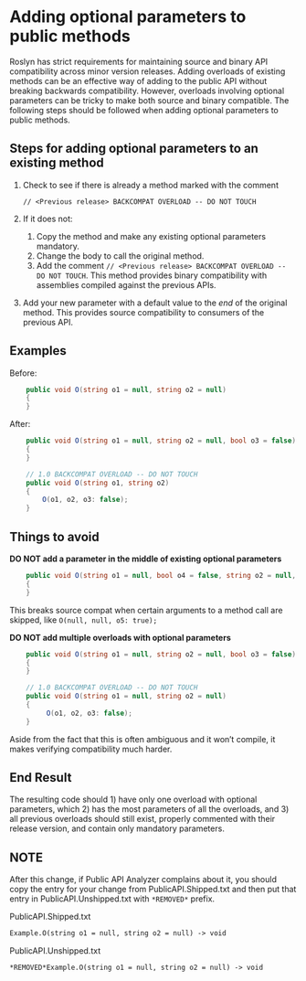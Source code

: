 
# Adding optional parameters to public methods #

Roslyn has strict requirements for maintaining source and binary API compatibility across minor version releases.
Adding overloads of existing methods can be an effective way of adding to the public API without breaking
backwards compatibility. However, overloads involving optional parameters can be tricky to make both source
and binary compatible. The following steps should be followed when adding optional parameters to public methods.

## Steps for adding optional parameters to an existing method ##

1.	Check to see if there is already a method marked with the comment 
    
    ```
    // <Previous release> BACKCOMPAT OVERLOAD -- DO NOT TOUCH
    ```
2.	If it does not:
    1. Copy the method and make any existing optional parameters mandatory. 
    2. Change the body to call the original method. 
    3. Add the comment `// <Previous release> BACKCOMPAT OVERLOAD -- DO NOT TOUCH`. 
       This method provides binary compatibility with assemblies compiled against the previous APIs.
3.	Add your new parameter with a default value to the *end* of the original method. 
    This provides source compatibility to consumers of the previous API. 

## Examples ##

Before:
```csharp
    public void O(string o1 = null, string o2 = null)
    {
    }
```

After:

```csharp
    public void O(string o1 = null, string o2 = null, bool o3 = false)
    {
    }

    // 1.0 BACKCOMPAT OVERLOAD -- DO NOT TOUCH
    public void O(string o1, string o2)
    {
        O(o1, o2, o3: false);
    }
```

## Things to avoid ##

**DO NOT add a parameter in the middle of existing optional parameters**

```csharp
    public void O(string o1 = null, bool o4 = false, string o2 = null, bool o3 = false, bool o5 = false)
    {
    }
```

This breaks source compat when certain arguments to a method call are skipped, like `O(null, null, o5: true);`

**DO NOT add multiple overloads with optional parameters**

```csharp
    public void O(string o1 = null, string o2 = null, bool o3 = false)
    {
    }

    // 1.0 BACKCOMPAT OVERLOAD -- DO NOT TOUCH
    public void O(string o1 = null, string o2 = null)
    {
         O(o1, o2, o3: false);
    }
```

Aside from the fact that this is often ambiguous and it won’t compile, it makes verifying
compatibility much harder.

## End Result ##

The resulting code should 1) have only one overload with optional parameters, which 2) has the 
most parameters of all the overloads, and 3) all previous overloads should still exist, 
properly commented with their release version, and contain only mandatory parameters.

## NOTE ##

After this change, if Public API Analyzer complains about it, you should copy the entry for your change from PublicAPI.Shipped.txt and then put that entry in PublicAPI.Unshipped.txt with `*REMOVED*` prefix.

PublicAPI.Shipped.txt

``` txt
Example.O(string o1 = null, string o2 = null) -> void
```

PublicAPI.Unshipped.txt

``` txt
*REMOVED*Example.O(string o1 = null, string o2 = null) -> void
```
